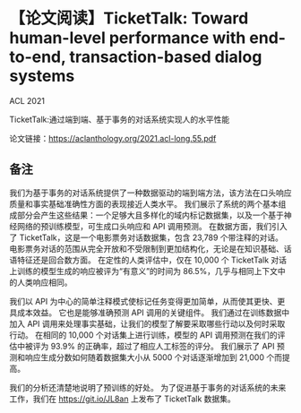 # 【论文阅读】TicketTalk: Toward human-level performance with end-to-end, transaction-based dialog systems

ACL 2021

TicketTalk:通过端到端、基于事务的对话系统实现人的水平性能

论文链接：https://aclanthology.org/2021.acl-long.55.pdf

## 备注

我们为基于事务的对话系统提供了一种数据驱动的端到端方法，该方法在口头响应质量和事实基础准确性方面的表现接近人类水平。 我们展示了系统的两个基本组成部分会产生这些结果：一个足够大且多样化的域内标记数据集，以及一个基于神经网络的预训练模型，可生成口头响应和 API 调用预测。 在数据方面，我们引入了 TicketTalk，这是一个电影票务对话数据集，包含 23,789 个带注释的对话。 电影票务对话的范围从完全开放和不受限制到更加结构化，无论是在知识基础、话语特征还是回合数方面。 在定性的人类评估中，仅在 10,000 个 TicketTalk 对话上训练的模型生成的响应被评为“有意义”的时间为 86.5%，几乎与相同上下文中的人类响应相同。

我们以 API 为中心的简单注释模式使标记任务变得更加简单，从而使其更快、更具成本效益。 它也是能够准确预测 API 调用的关键组件。 我们通过在训练数据中加入 API 调用来处理事实基础，让我们的模型了解要采取哪些行动以及何时采取行动。 在相同的 10,000 个对话集上进行训练，模型的 API 调用预测在我们的评估中被评为 93.9% 的正确率，超过了相应人工标签的评分。 我们展示了 API 预测和响应生成分数如何随着数据集大小从 5000 个对话逐渐增加到 21,000 个而提高。

我们的分析还清楚地说明了预训练的好处。 为了促进基于事务的对话系统的未来工作，我们在 https://git.io/JL8an 上发布了 TicketTalk 数据集。